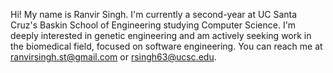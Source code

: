Hi! My name is Ranvir Singh. I'm currently a second-year at UC Santa Cruz's Baskin School of Engineering studying Computer Science.
I'm deeply interested in genetic engineering and am actively seeking work in the biomedical field, focused on software engineering.
You can reach me at ranvirsingh.st@gmail.com or rsingh63@ucsc.edu.

